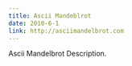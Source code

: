 ```yaml
---
title: Ascii Mandeblrot
date: 2010-6-1
link: http://asciimandelbrot.com
---
```


Ascii Mandelbrot Description.
